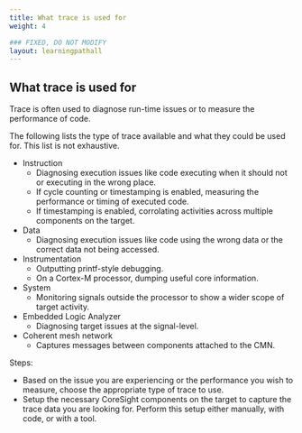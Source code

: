 ```yaml
---
title: What trace is used for
weight: 4

### FIXED, DO NOT MODIFY
layout: learningpathall
---
```


## What trace is used for
Trace is often used to diagnose run-time issues or to measure the performance of code.

The following lists the type of trace available and what they could be used for. This list is not exhaustive.

- Instruction
  - Diagnosing execution issues like code executing when it should not or executing in the wrong place.
  - If cycle counting or timestamping is enabled, measuring the performance or timing of executed code.
  - If timestamping is enabled, corrolating activities across multiple components on the target.
- Data
  - Diagnosing execution issues like code using the wrong data or the correct data not being accessed. 
- Instrumentation
  - Outputting printf-style debugging.
  - On a Cortex-M processor, dumping useful core information.
- System
  - Monitoring signals outside the processor to show a wider scope of target activity.
- Embedded Logic Analyzer
  - Diagnosing target issues at the signal-level. 
- Coherent mesh network
  - Captures messages between components attached to the CMN.

Steps:
- Based on the issue you are experiencing or the performance you wish to measure, choose the appropriate type of trace to use.
- Setup the necessary CoreSight components on the target to capture the trace data you are looking for. Perform this setup either manually, with code, or with a tool. 

